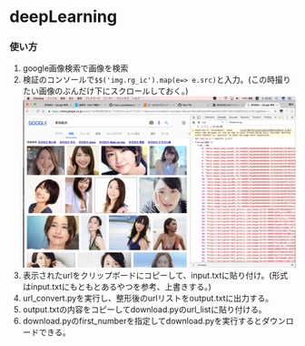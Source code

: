 # deepLearning

### 使い方

1. google画像検索で画像を検索
2. 検証のコンソールで`$$('img.rg_ic').map(e=> e.src)`と入力。(この時撮りたい画像のぶんだけ下にスクロールしておく。)　
![screenshot1](screenshot1.png "screenshot1")
3. 表示されたurlをクリップボードにコピーして、input.txtに貼り付け。(形式はinput.txtにもともとあるやつを参考、上書きする。)
4. url_convert.pyを実行し、整形後のurlリストをoutput.txtに出力する。
5. output.txtの内容をコピーしてdownload.pyのurl_listに貼り付ける。
6. download.pyのfirst_numberを指定してdownload.pyを実行するとダウンロードできる。

###
